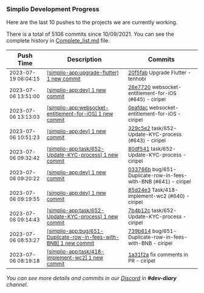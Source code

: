 
### Simplio Development Progress

Here are the last 10 pushes to the projects we are currently working.

There is a total of 5106 commits since 10/09/2021. You can see the complete history in
 [Complete_list.md](Complete_list.md) file.

| Push Time | Description | Commits |
| --- | --- | --- |
| <sub>2023-07-19 06:04:15</sub> | <sub>[[simplio-app:upgrade-flutter] 1 new commit](https://github.com/SimplioOfficial/simplio-app/commit/20f5fabb3d670a07c00e0d36f570cd821401aea7)</sub> | <sub>[20f5fab](https://github.com/SimplioOfficial/simplio-app/commit/20f5fabb3d670a07c00e0d36f570cd821401aea7) Upgrade Flutter - tenhobi</sub> |
| <sub>2023-07-06 13:51:00</sub> | <sub>[[simplio-app:dev] 1 new commit](https://github.com/SimplioOfficial/simplio-app/commit/26e77205a8900c0c2856d523d836d3ac0526b9e0)</sub> | <sub>[26e7720](https://github.com/SimplioOfficial/simplio-app/commit/26e77205a8900c0c2856d523d836d3ac0526b9e0) websocket-entitlement-for-iOS (#645) - ciripel</sub> |
| <sub>2023-07-06 13:13:03</sub> | <sub>[[simplio-app:websocket-entitlement-for-iOS] 1 new commit](https://github.com/SimplioOfficial/simplio-app/commit/0eafdac744fdca0aa1e9fb60533c8114d132a381)</sub> | <sub>[0eafdac](https://github.com/SimplioOfficial/simplio-app/commit/0eafdac744fdca0aa1e9fb60533c8114d132a381) websocket-entitlement-for-iOS - ciripel</sub> |
| <sub>2023-07-06 10:51:23</sub> | <sub>[[simplio-app:dev] 1 new commit](https://github.com/SimplioOfficial/simplio-app/commit/329c5e2b56374fd9af2c642ff98d01185087466c)</sub> | <sub>[329c5e2](https://github.com/SimplioOfficial/simplio-app/commit/329c5e2b56374fd9af2c642ff98d01185087466c) task/652-Update-KYC-process (#643) - ciripel</sub> |
| <sub>2023-07-06 09:32:42</sub> | <sub>[[simplio-app:task/652-Update-KYC-process] 1 new commit](https://github.com/SimplioOfficial/simplio-app/commit/80df5415196d51c0366cf404dced51931f6595e9)</sub> | <sub>[80df541](https://github.com/SimplioOfficial/simplio-app/commit/80df5415196d51c0366cf404dced51931f6595e9) task/652-Update-KYC-process - ciripel</sub> |
| <sub>2023-07-06 09:20:22</sub> | <sub>[[simplio-app:dev] 1 new commit](https://github.com/SimplioOfficial/simplio-app/commit/033766b4ba5181fb30f6b998e0a654eec3327b4e)</sub> | <sub>[033766b](https://github.com/SimplioOfficial/simplio-app/commit/033766b4ba5181fb30f6b998e0a654eec3327b4e) bug/651-Duplicate-row-in-fees-with-BNB (#641) - ciripel</sub> |
| <sub>2023-07-06 09:19:55</sub> | <sub>[[simplio-app:dev] 1 new commit](https://github.com/SimplioOfficial/simplio-app/commit/85d24e36b4aa2c1eab7e963e07a60e1956a21822)</sub> | <sub>[85d24e3](https://github.com/SimplioOfficial/simplio-app/commit/85d24e36b4aa2c1eab7e963e07a60e1956a21822) Task/418-implement-wc2 (#640) - ciripel</sub> |
| <sub>2023-07-06 09:14:43</sub> | <sub>[[simplio-app:task/652-Update-KYC-process] 1 new commit](https://github.com/SimplioOfficial/simplio-app/commit/7b4b12cad6b32bbce10e279b6586b0daac173910)</sub> | <sub>[7b4b12c](https://github.com/SimplioOfficial/simplio-app/commit/7b4b12cad6b32bbce10e279b6586b0daac173910) task/652-Update-KYC-process - ciripel</sub> |
| <sub>2023-07-06 08:53:27</sub> | <sub>[[simplio-app:bug/651-Duplicate-row-in-fees-with-BNB] 1 new commit](https://github.com/SimplioOfficial/simplio-app/commit/739b61497381cdfdb0baa05c3bd35ddb8ed3ba4f)</sub> | <sub>[739b614](https://github.com/SimplioOfficial/simplio-app/commit/739b61497381cdfdb0baa05c3bd35ddb8ed3ba4f) bug/651-Duplicate-row-in-fees-with-BNB - ciripel</sub> |
| <sub>2023-07-06 08:19:18</sub> | <sub>[[simplio-app:task/418-implement-wc2] 1 new commit](https://github.com/SimplioOfficial/simplio-app/commit/1a31f2a2f5308ba7522f60417d765f6b2e263351)</sub> | <sub>[1a31f2a](https://github.com/SimplioOfficial/simplio-app/commit/1a31f2a2f5308ba7522f60417d765f6b2e263351) fix comments in PR - ciripel</sub> |

_You can see more details and commits in our [Discord](https://discord.gg/aKhjuwZmdP) in **#dev-diary** channel._
